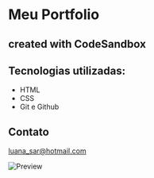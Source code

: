# Meu Portfolio
## created with CodeSandbox

## Tecnologias utilizadas:
- HTML
- CSS
- Git e Github

## Contato

luana_sar@hotmail.com


![Preview](https://user-images.githubusercontent.com/57449112/201171604-f8624eea-bf4a-4605-9718-15db98cc3ccb.png)
